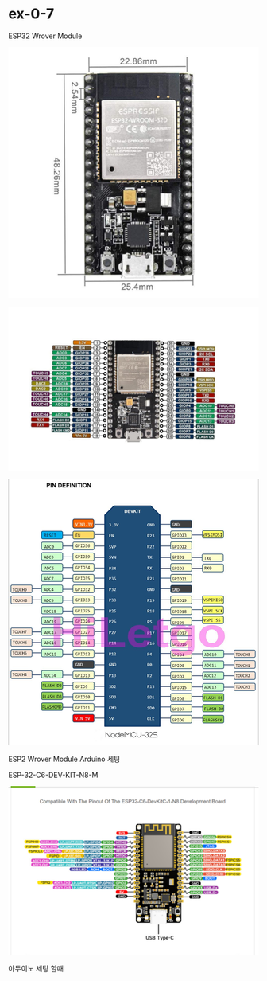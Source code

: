 # ex-0-7


ESP32 Wrover Module

![이미지 설명](https://github.com/suho9soft/ex-0-7/blob/main/61xa3vc2TYL._SL1010_.jpg)

![My Image](https://github.com/suho9soft/ex-0-7/blob/main/71D4E5DS-qL._SL1500_.jpg)

![Cute Cat](https://github.com/suho9soft/ex-0-7/blob/main/71d6%2BP4PUzL._SL1067_.jpg)

ESP2 Wrover Module Arduino 세팅  

ESP-32-C6-DEV-KIT-N8-M

![이미지 설명](https://github.com/suho9soft/ex-0-7/blob/main/%ED%99%94%EB%A9%B4%20%EC%BA%A1%EC%B2%98%202025-02-11%20235812.png)

아두이노 세팅 할때 



